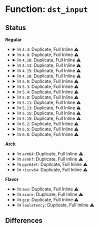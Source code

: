# Function: <code>dst_input</code>

## Status
<b>Regular</b>
<ul>
<li>
<details>
<summary>In <code>4.4</code>: Duplicate, Full Inline ⚠️</summary>

**Collision:** Static Duplication

**Inline:** Full

**Transformation:** False

**Instances:**

```
In net/ipv4/ip_input.c (ffffffff817587ac)
Location: include/net/dst.h:496
Inline: True
Inline callers:
  - net/ipv4/ip_input.c:ip_rcv_finish
```
```
In net/ipv4/xfrm4_input.c (ffffffff817afdb2)
Location: include/net/dst.h:496
Inline: True
Inline callers:
  - net/ipv4/xfrm4_input.c:xfrm4_transport_finish
```
```
In net/ipv6/ip6_input.c (ffffffff817c852d)
Location: include/net/dst.h:496
Inline: True
Inline callers:
  - net/ipv6/ip6_input.c:ip6_rcv_finish
```
```
In net/ipv6/exthdrs.c (ffffffff817f3a33)
Location: include/net/dst.h:496
Inline: True
Inline callers:
  - net/ipv6/exthdrs.c:ipv6_rthdr_rcv
```
</details>
</li>
<li>
<details>
<summary>In <code>4.8</code>: Duplicate, Full Inline ⚠️</summary>

**Collision:** Static Duplication

**Inline:** Full

**Transformation:** False

**Instances:**

```
In net/ipv4/ip_input.c (ffffffff817c4b12)
Location: include/net/dst.h:505
Inline: True
Inline callers:
  - net/ipv4/ip_input.c:ip_rcv_finish
```
```
In net/ipv4/xfrm4_input.c (ffffffff8181ce22)
Location: include/net/dst.h:505
Inline: True
Inline callers:
  - net/ipv4/xfrm4_input.c:xfrm4_transport_finish
```
```
In net/ipv6/ip6_input.c (ffffffff818356b4)
Location: include/net/dst.h:505
Inline: True
Inline callers:
  - net/ipv6/ip6_input.c:ip6_rcv_finish
```
```
In net/ipv6/exthdrs.c (ffffffff81862953)
Location: include/net/dst.h:505
Inline: True
Inline callers:
  - net/ipv6/exthdrs.c:ipv6_rthdr_rcv
```
</details>
</li>
<li>
<details>
<summary>In <code>4.10</code>: Duplicate, Full Inline ⚠️</summary>

**Collision:** Static Duplication

**Inline:** Full

**Transformation:** False

**Instances:**

```
In net/ipv4/ip_input.c (ffffffff817f4632)
Location: include/net/dst.h:505
Inline: True
Inline callers:
  - net/ipv4/ip_input.c:ip_rcv_finish
```
```
In net/ipv4/xfrm4_input.c (ffffffff8184e6f2)
Location: include/net/dst.h:505
Inline: True
Inline callers:
  - net/ipv4/xfrm4_input.c:xfrm4_transport_finish
```
```
In net/ipv6/ip6_input.c (ffffffff818671e4)
Location: include/net/dst.h:505
Inline: True
Inline callers:
  - net/ipv6/ip6_input.c:ip6_rcv_finish
```
```
In net/ipv6/exthdrs.c (ffffffff818949f7)
Location: include/net/dst.h:505
Inline: True
Inline callers:
  - net/ipv6/exthdrs.c:ipv6_rthdr_rcv
```
```
In net/ipv6/seg6_iptunnel.c (ffffffff818a45e9)
Location: include/net/dst.h:505
Inline: True
Inline callers:
  - net/ipv6/seg6_iptunnel.c:seg6_input
```
</details>
</li>
<li>
<details>
<summary>In <code>4.13</code>: Duplicate, Full Inline ⚠️</summary>

**Collision:** Static Duplication

**Inline:** Full

**Transformation:** False

**Instances:**

```
In net/ipv4/ip_input.c (ffffffff81814a6a)
Location: include/net/dst.h:475
Inline: True
Inline callers:
  - net/ipv4/ip_input.c:ip_rcv_finish
```
```
In net/ipv4/xfrm4_input.c (ffffffff81872150)
Location: include/net/dst.h:475
Inline: True
Inline callers:
  - net/ipv4/xfrm4_input.c:xfrm4_transport_finish
```
```
In net/ipv6/ip6_input.c (ffffffff8188b95f)
Location: include/net/dst.h:475
Inline: True
Inline callers:
  - net/ipv6/ip6_input.c:ip6_rcv_finish
```
```
In net/ipv6/exthdrs.c (ffffffff818baff1)
Location: include/net/dst.h:475
Inline: True
Inline callers:
  - net/ipv6/exthdrs.c:ipv6_rthdr_rcv
```
```
In net/ipv6/seg6_iptunnel.c (ffffffff818cad40)
Location: include/net/dst.h:475
Inline: True
Inline callers:
  - net/ipv6/seg6_iptunnel.c:seg6_input
```
</details>
</li>
<li>
<details>
<summary>In <code>4.15</code>: Duplicate, Full Inline ⚠️</summary>

**Collision:** Static Duplication

**Inline:** Full

**Transformation:** False

**Instances:**

```
In net/ipv4/ip_input.c (ffffffff81893c0d)
Location: include/net/dst.h:464
Inline: True
Inline callers:
  - net/ipv4/ip_input.c:ip_rcv_finish
```
```
In net/ipv4/xfrm4_input.c (ffffffff818f2995)
Location: include/net/dst.h:464
Inline: True
Inline callers:
  - net/ipv4/xfrm4_input.c:xfrm4_rcv_encap_finish2
```
```
In net/ipv6/ip6_input.c (ffffffff8190cc32)
Location: include/net/dst.h:464
Inline: True
Inline callers:
  - net/ipv6/ip6_input.c:ip6_rcv_finish
```
```
In net/ipv6/exthdrs.c (ffffffff8193e001)
Location: include/net/dst.h:464
Inline: True
Inline callers:
  - net/ipv6/exthdrs.c:ipv6_rthdr_rcv
```
```
In net/ipv6/seg6_iptunnel.c (ffffffff8194e680)
Location: include/net/dst.h:464
Inline: True
Inline callers:
  - net/ipv6/seg6_iptunnel.c:seg6_input
```
```
In net/ipv6/seg6_local.c (ffffffff8194fa02)
Location: include/net/dst.h:464
Inline: True
Inline callers:
  - net/ipv6/seg6_local.c:input_action_end_dt6
  - net/ipv6/seg6_local.c:input_action_end_dx4
  - net/ipv6/seg6_local.c:input_action_end_dx6
  - net/ipv6/seg6_local.c:input_action_end_t
  - net/ipv6/seg6_local.c:input_action_end_x
  - net/ipv6/seg6_local.c:input_action_end
```
</details>
</li>
<li>
<details>
<summary>In <code>4.18</code>: Duplicate, Full Inline ⚠️</summary>

**Collision:** Static Duplication

**Inline:** Full

**Transformation:** False

**Instances:**

```
In net/ipv4/ip_input.c (ffffffff818e7eb8)
Location: include/net/dst.h:448
Inline: True
Inline callers:
  - net/ipv4/ip_input.c:ip_rcv_finish
```
```
In net/ipv4/xfrm4_input.c (ffffffff819492d5)
Location: include/net/dst.h:448
Inline: True
Inline callers:
  - net/ipv4/xfrm4_input.c:xfrm4_rcv_encap_finish2
```
```
In net/ipv6/ip6_input.c (ffffffff81963fdb)
Location: include/net/dst.h:448
Inline: True
Inline callers:
  - net/ipv6/ip6_input.c:ip6_rcv_finish
```
```
In net/ipv6/exthdrs.c (ffffffff81996f32)
Location: include/net/dst.h:448
Inline: True
Inline callers:
  - net/ipv6/exthdrs.c:ipv6_rthdr_rcv
```
```
In net/ipv6/seg6_iptunnel.c (ffffffff819a796b)
Location: include/net/dst.h:448
Inline: True
Inline callers:
  - net/ipv6/seg6_iptunnel.c:seg6_input
```
```
In net/ipv6/seg6_local.c (ffffffff819a9004)
Location: include/net/dst.h:448
Inline: True
Inline callers:
  - net/ipv6/seg6_local.c:input_action_end_bpf
  - net/ipv6/seg6_local.c:input_action_end_dt6
  - net/ipv6/seg6_local.c:input_action_end_dx4
  - net/ipv6/seg6_local.c:input_action_end_dx6
  - net/ipv6/seg6_local.c:input_action_end_t
  - net/ipv6/seg6_local.c:input_action_end_x
  - net/ipv6/seg6_local.c:input_action_end
```
</details>
</li>
<li>
<details>
<summary>In <code>5.0</code>: Duplicate, Full Inline ⚠️</summary>

**Collision:** Static Duplication

**Inline:** Full

**Transformation:** False

**Instances:**

```
In net/ipv4/ip_input.c (ffffffff81914c85)
Location: include/net/dst.h:448
Inline: True
Inline callers:
  - net/ipv4/ip_input.c:ip_sublist_rcv_finish
  - net/ipv4/ip_input.c:ip_rcv_finish
```
```
In net/ipv4/xfrm4_input.c (ffffffff8197af85)
Location: include/net/dst.h:448
Inline: True
Inline callers:
  - net/ipv4/xfrm4_input.c:xfrm4_rcv_encap_finish2
```
```
In net/ipv6/ip6_input.c (ffffffff819997b7)
Location: include/net/dst.h:448
Inline: True
Inline callers:
  - net/ipv6/ip6_input.c:ip6_sublist_rcv
  - net/ipv6/ip6_input.c:ip6_sublist_rcv
  - net/ipv6/ip6_input.c:ip6_rcv_finish
```
```
In net/ipv6/exthdrs.c (ffffffff819cd826)
Location: include/net/dst.h:448
Inline: True
Inline callers:
  - net/ipv6/exthdrs.c:ipv6_rthdr_rcv
```
```
In net/ipv6/seg6_iptunnel.c (ffffffff819de4c8)
Location: include/net/dst.h:448
Inline: True
Inline callers:
  - net/ipv6/seg6_iptunnel.c:seg6_input
```
```
In net/ipv6/seg6_local.c (ffffffff819dff84)
Location: include/net/dst.h:448
Inline: True
Inline callers:
  - net/ipv6/seg6_local.c:input_action_end_bpf
  - net/ipv6/seg6_local.c:input_action_end_dt6
  - net/ipv6/seg6_local.c:input_action_end_dx4
  - net/ipv6/seg6_local.c:input_action_end_dx6
  - net/ipv6/seg6_local.c:input_action_end_t
  - net/ipv6/seg6_local.c:input_action_end_x
  - net/ipv6/seg6_local.c:input_action_end
```
</details>
</li>
<li>
<details>
<summary>In <code>5.3</code>: Duplicate, Full Inline ⚠️</summary>

**Collision:** Static Duplication

**Inline:** Full

**Transformation:** False

**Instances:**

```
In net/core/lwt_bpf.c (ffffffff81942c02)
Location: include/net/dst.h:440
Inline: True
Inline callers:
  - net/core/lwt_bpf.c:bpf_input
```
```
In net/ipv4/ip_input.c (ffffffff81977170)
Location: include/net/dst.h:440
Inline: True
Inline callers:
  - net/ipv4/ip_input.c:ip_sublist_rcv_finish
  - net/ipv4/ip_input.c:ip_rcv_finish
```
```
In net/ipv4/xfrm4_input.c (ffffffff819e4475)
Location: include/net/dst.h:440
Inline: True
Inline callers:
  - net/ipv4/xfrm4_input.c:xfrm4_rcv_encap_finish2
```
```
In net/ipv6/ip6_input.c (ffffffff81a05632)
Location: include/net/dst.h:440
Inline: True
Inline callers:
  - net/ipv6/ip6_input.c:ip6_sublist_rcv
  - net/ipv6/ip6_input.c:ip6_sublist_rcv
  - net/ipv6/ip6_input.c:ip6_rcv_finish
```
```
In net/ipv6/exthdrs.c (ffffffff81a3c739)
Location: include/net/dst.h:440
Inline: True
Inline callers:
  - net/ipv6/exthdrs.c:ipv6_rthdr_rcv
  - net/ipv6/exthdrs.c:ipv6_srh_rcv
```
```
In net/ipv6/seg6_iptunnel.c (ffffffff81a4d031)
Location: include/net/dst.h:440
Inline: True
Inline callers:
  - net/ipv6/seg6_iptunnel.c:seg6_input
```
```
In net/ipv6/seg6_local.c (ffffffff81a4ebe0)
Location: include/net/dst.h:440
Inline: True
Inline callers:
  - net/ipv6/seg6_local.c:input_action_end_bpf
  - net/ipv6/seg6_local.c:input_action_end_dt6
  - net/ipv6/seg6_local.c:input_action_end_dx4
  - net/ipv6/seg6_local.c:input_action_end_dx6
  - net/ipv6/seg6_local.c:input_action_end_t
  - net/ipv6/seg6_local.c:input_action_end_x
  - net/ipv6/seg6_local.c:input_action_end
```
</details>
</li>
<li>
<details>
<summary>In <code>5.4</code>: Duplicate, Full Inline ⚠️</summary>

**Collision:** Static Duplication

**Inline:** Full

**Transformation:** False

**Instances:**

```
In net/core/lwt_bpf.c (ffffffff81977b73)
Location: include/net/dst.h:440
Inline: True
Inline callers:
  - net/core/lwt_bpf.c:bpf_input
```
```
In net/ipv4/ip_input.c (ffffffff819adb00)
Location: include/net/dst.h:440
Inline: True
Inline callers:
  - net/ipv4/ip_input.c:ip_sublist_rcv_finish
  - net/ipv4/ip_input.c:ip_rcv_finish
```
```
In net/ipv4/xfrm4_input.c (ffffffff81a1b485)
Location: include/net/dst.h:440
Inline: True
Inline callers:
  - net/ipv4/xfrm4_input.c:xfrm4_rcv_encap_finish2
```
```
In net/ipv6/ip6_input.c (ffffffff81a3b990)
Location: include/net/dst.h:440
Inline: True
Inline callers:
  - net/ipv6/ip6_input.c:ip6_sublist_rcv_finish
  - net/ipv6/ip6_input.c:ip6_rcv_finish
```
```
In net/ipv6/exthdrs.c (ffffffff81a733b9)
Location: include/net/dst.h:440
Inline: True
Inline callers:
  - net/ipv6/exthdrs.c:ipv6_rthdr_rcv
  - net/ipv6/exthdrs.c:ipv6_srh_rcv
```
```
In net/ipv6/seg6_iptunnel.c (ffffffff81a83c01)
Location: include/net/dst.h:440
Inline: True
Inline callers:
  - net/ipv6/seg6_iptunnel.c:seg6_input
```
```
In net/ipv6/seg6_local.c (ffffffff81a85880)
Location: include/net/dst.h:440
Inline: True
Inline callers:
  - net/ipv6/seg6_local.c:input_action_end_bpf
  - net/ipv6/seg6_local.c:input_action_end_dt6
  - net/ipv6/seg6_local.c:input_action_end_dx4
  - net/ipv6/seg6_local.c:input_action_end_dx6
  - net/ipv6/seg6_local.c:input_action_end_t
  - net/ipv6/seg6_local.c:input_action_end_x
  - net/ipv6/seg6_local.c:input_action_end
```
</details>
</li>
<li>
<details>
<summary>In <code>5.8</code>: Duplicate, Full Inline ⚠️</summary>

**Collision:** Static Duplication

**Inline:** Full

**Transformation:** False

**Instances:**

```
In net/core/lwt_bpf.c (ffffffff81a4d2f4)
Location: include/net/dst.h:447
Inline: True
Inline callers:
  - net/core/lwt_bpf.c:bpf_input
```
```
In net/ipv4/ip_input.c (ffffffff81a97910)
Location: include/net/dst.h:447
Inline: True
Inline callers:
  - net/ipv4/ip_input.c:ip_sublist_rcv_finish
  - net/ipv4/ip_input.c:ip_rcv_finish
```
```
In net/ipv4/xfrm4_input.c (ffffffff81b0c545)
Location: include/net/dst.h:447
Inline: True
Inline callers:
  - net/ipv4/xfrm4_input.c:xfrm4_rcv_encap_finish2
```
```
In net/ipv6/ip6_input.c (ffffffff81b31a05)
Location: include/net/dst.h:447
Inline: True
Inline callers:
  - net/ipv6/ip6_input.c:ipv6_rcv
  - net/ipv6/ip6_input.c:ip6_sublist_rcv_finish
```
```
In net/ipv6/exthdrs.c (ffffffff81b6d827)
Location: include/net/dst.h:447
Inline: True
Inline callers:
  - net/ipv6/exthdrs.c:ipv6_rthdr_rcv
  - net/ipv6/exthdrs.c:ipv6_rpl_srh_rcv
  - net/ipv6/exthdrs.c:ipv6_srh_rcv
```
```
In net/ipv6/seg6_iptunnel.c (ffffffff81b7e9de)
Location: include/net/dst.h:447
Inline: True
Inline callers:
  - net/ipv6/seg6_iptunnel.c:seg6_input
```
```
In net/ipv6/seg6_local.c (ffffffff81b8078a)
Location: include/net/dst.h:447
Inline: True
Inline callers:
  - net/ipv6/seg6_local.c:input_action_end_bpf
  - net/ipv6/seg6_local.c:input_action_end_b6_encap
  - net/ipv6/seg6_local.c:input_action_end_dt6
  - net/ipv6/seg6_local.c:input_action_end_dx4
  - net/ipv6/seg6_local.c:input_action_end_dx6
  - net/ipv6/seg6_local.c:input_action_end_t
  - net/ipv6/seg6_local.c:input_action_end_x
  - net/ipv6/seg6_local.c:input_action_end
```
</details>
</li>
<li>
<details>
<summary>In <code>5.11</code>: Duplicate, Full Inline ⚠️</summary>

**Collision:** Static Duplication

**Inline:** Full

**Transformation:** False

**Instances:**

```
In net/core/lwt_bpf.c (ffffffff81a52fb4)
Location: include/net/dst.h:445
Inline: True
Inline callers:
  - net/core/lwt_bpf.c:bpf_input
```
```
In net/ipv4/ip_input.c (ffffffff81aa1870)
Location: include/net/dst.h:445
Inline: True
Inline callers:
  - net/ipv4/ip_input.c:ip_sublist_rcv_finish
  - net/ipv4/ip_input.c:ip_rcv_finish
```
```
In net/ipv4/xfrm4_input.c (ffffffff81b1a865)
Location: include/net/dst.h:445
Inline: True
Inline callers:
  - net/ipv4/xfrm4_input.c:xfrm4_rcv_encap_finish2
```
```
In net/ipv6/ip6_input.c (ffffffff81b40605)
Location: include/net/dst.h:445
Inline: True
Inline callers:
  - net/ipv6/ip6_input.c:ipv6_rcv
  - net/ipv6/ip6_input.c:ip6_sublist_rcv_finish
```
```
In net/ipv6/exthdrs.c (ffffffff81b7c2d7)
Location: include/net/dst.h:445
Inline: True
Inline callers:
  - net/ipv6/exthdrs.c:ipv6_rthdr_rcv
  - net/ipv6/exthdrs.c:ipv6_rpl_srh_rcv
  - net/ipv6/exthdrs.c:ipv6_srh_rcv
```
```
In net/ipv6/seg6_iptunnel.c (ffffffff81b8d9e0)
Location: include/net/dst.h:445
Inline: True
Inline callers:
  - net/ipv6/seg6_iptunnel.c:seg6_input
```
```
In net/ipv6/seg6_local.c (ffffffff81b9001f)
Location: include/net/dst.h:445
Inline: True
Inline callers:
  - net/ipv6/seg6_local.c:input_action_end_bpf
  - net/ipv6/seg6_local.c:input_action_end_b6_encap
  - net/ipv6/seg6_local.c:input_action_end_dt6
  - net/ipv6/seg6_local.c:input_action_end_dt4
  - net/ipv6/seg6_local.c:input_action_end_dx4
  - net/ipv6/seg6_local.c:input_action_end_dx6
  - net/ipv6/seg6_local.c:input_action_end_t
  - net/ipv6/seg6_local.c:input_action_end_x
  - net/ipv6/seg6_local.c:input_action_end
```
</details>
</li>
<li>
<details>
<summary>In <code>5.13</code>: Duplicate, Full Inline ⚠️</summary>

**Collision:** Static Duplication

**Inline:** Full

**Transformation:** False

**Instances:**

```
In net/core/lwt_bpf.c (ffffffff81a387c4)
Location: include/net/dst.h:456
Inline: True
Inline callers:
  - net/core/lwt_bpf.c:bpf_input
```
```
In net/ipv4/ip_input.c (ffffffff81a8d415)
Location: include/net/dst.h:456
Inline: True
Inline callers:
  - net/ipv4/ip_input.c:ip_sublist_rcv_finish
  - net/ipv4/ip_input.c:ip_rcv
```
```
In net/ipv4/xfrm4_input.c (ffffffff81b08565)
Location: include/net/dst.h:456
Inline: True
Inline callers:
  - net/ipv4/xfrm4_input.c:xfrm4_rcv_encap_finish2
```
```
In net/ipv6/ip6_input.c (ffffffff81b2e6dd)
Location: include/net/dst.h:456
Inline: True
Inline callers:
  - net/ipv6/ip6_input.c:ipv6_rcv
  - net/ipv6/ip6_input.c:ip6_sublist_rcv_finish
```
```
In net/ipv6/exthdrs.c (ffffffff81b6adb9)
Location: include/net/dst.h:456
Inline: True
Inline callers:
  - net/ipv6/exthdrs.c:ipv6_rthdr_rcv
  - net/ipv6/exthdrs.c:ipv6_rthdr_rcv
  - net/ipv6/exthdrs.c:ipv6_rpl_srh_rcv
  - net/ipv6/exthdrs.c:ipv6_rpl_srh_rcv
  - net/ipv6/exthdrs.c:ipv6_srh_rcv
  - net/ipv6/exthdrs.c:ipv6_srh_rcv
```
```
In net/ipv6/seg6_iptunnel.c (ffffffff81b7c88e)
Location: include/net/dst.h:456
Inline: True
Inline callers:
  - net/ipv6/seg6_iptunnel.c:seg6_input
```
```
In net/ipv6/seg6_local.c (ffffffff81b7f1d4)
Location: include/net/dst.h:456
Inline: True
Inline callers:
  - net/ipv6/seg6_local.c:input_action_end_bpf
  - net/ipv6/seg6_local.c:input_action_end_b6_encap
  - net/ipv6/seg6_local.c:input_action_end_dt6
  - net/ipv6/seg6_local.c:input_action_end_dt4
  - net/ipv6/seg6_local.c:input_action_end_dx4
  - net/ipv6/seg6_local.c:input_action_end_dx6
  - net/ipv6/seg6_local.c:input_action_end_t
  - net/ipv6/seg6_local.c:input_action_end_x
  - net/ipv6/seg6_local.c:input_action_end
```
</details>
</li>
<li>
<details>
<summary>In <code>5.15</code>: Duplicate, Full Inline ⚠️</summary>

**Collision:** Static Duplication

**Inline:** Full

**Transformation:** False

**Instances:**

```
In net/core/lwt_bpf.c (ffffffff81aee5dc)
Location: include/net/dst.h:458
Inline: True
Inline callers:
  - net/core/lwt_bpf.c:bpf_lwt_input_reroute
```
```
In net/ipv4/ip_input.c (ffffffff81b485d5)
Location: include/net/dst.h:458
Inline: True
Inline callers:
  - net/ipv4/ip_input.c:ip_sublist_rcv_finish
  - net/ipv4/ip_input.c:ip_rcv
```
```
In net/ipv4/xfrm4_input.c (ffffffff81bcb475)
Location: include/net/dst.h:458
Inline: True
Inline callers:
  - net/ipv4/xfrm4_input.c:xfrm4_rcv_encap_finish2
```
```
In net/ipv6/ip6_input.c (ffffffff81bf49f8)
Location: include/net/dst.h:458
Inline: True
Inline callers:
  - net/ipv6/ip6_input.c:ipv6_rcv
  - net/ipv6/ip6_input.c:ip6_sublist_rcv_finish
```
```
In net/ipv6/exthdrs.c (ffffffff81c32c19)
Location: include/net/dst.h:458
Inline: True
Inline callers:
  - net/ipv6/exthdrs.c:ipv6_rthdr_rcv
  - net/ipv6/exthdrs.c:ipv6_rthdr_rcv
  - net/ipv6/exthdrs.c:ipv6_rpl_srh_rcv
  - net/ipv6/exthdrs.c:ipv6_rpl_srh_rcv
  - net/ipv6/exthdrs.c:ipv6_srh_rcv
  - net/ipv6/exthdrs.c:ipv6_srh_rcv
```
```
In net/ipv6/seg6_iptunnel.c (ffffffff81c477f3)
Location: include/net/dst.h:458
Inline: True
Inline callers:
  - net/ipv6/seg6_iptunnel.c:seg6_input_core
  - net/ipv6/seg6_iptunnel.c:seg6_input_core
```
```
In net/ipv6/seg6_local.c (ffffffff81c4aa33)
Location: include/net/dst.h:458
Inline: True
Inline callers:
  - net/ipv6/seg6_local.c:input_action_end_bpf
  - net/ipv6/seg6_local.c:input_action_end_b6_encap
  - net/ipv6/seg6_local.c:input_action_end_dt6
  - net/ipv6/seg6_local.c:input_action_end_dt4
  - net/ipv6/seg6_local.c:input_action_end_dx4_finish
  - net/ipv6/seg6_local.c:input_action_end_dx6
  - net/ipv6/seg6_local.c:input_action_end_t
  - net/ipv6/seg6_local.c:input_action_end_x
  - net/ipv6/seg6_local.c:input_action_end
```
</details>
</li>
<li>
<details>
<summary>In <code>5.19</code>: Duplicate, Full Inline ⚠️</summary>

**Collision:** Static Duplication

**Inline:** Full

**Transformation:** False

**Instances:**

```
In net/core/lwt_bpf.c (ffffffff81c714d0)
Location: include/net/dst.h:459
Inline: True
Inline callers:
  - net/core/lwt_bpf.c:bpf_lwt_input_reroute
```
```
In net/ipv4/ip_input.c (ffffffff81cd5985)
Location: include/net/dst.h:459
Inline: True
Inline callers:
  - net/ipv4/ip_input.c:ip_sublist_rcv_finish
  - net/ipv4/ip_input.c:ip_rcv
```
```
In net/ipv4/xfrm4_input.c (ffffffff81d60e65)
Location: include/net/dst.h:459
Inline: True
Inline callers:
  - net/ipv4/xfrm4_input.c:xfrm4_rcv_encap_finish2
```
```
In net/ipv6/ip6_input.c (ffffffff81d8d7d4)
Location: include/net/dst.h:459
Inline: True
Inline callers:
  - net/ipv6/ip6_input.c:ipv6_rcv
  - net/ipv6/ip6_input.c:ip6_sublist_rcv_finish
```
```
In net/ipv6/exthdrs.c (ffffffff81dd040f)
Location: include/net/dst.h:459
Inline: True
Inline callers:
  - net/ipv6/exthdrs.c:ipv6_rthdr_rcv
  - net/ipv6/exthdrs.c:ipv6_rthdr_rcv
  - net/ipv6/exthdrs.c:ipv6_rpl_srh_rcv
  - net/ipv6/exthdrs.c:ipv6_rpl_srh_rcv
  - net/ipv6/exthdrs.c:ipv6_srh_rcv
  - net/ipv6/exthdrs.c:ipv6_srh_rcv
```
```
In net/ipv6/seg6_iptunnel.c (ffffffff81de6bc5)
Location: include/net/dst.h:459
Inline: True
Inline callers:
  - net/ipv6/seg6_iptunnel.c:seg6_input_core
  - net/ipv6/seg6_iptunnel.c:seg6_input_core
```
```
In net/ipv6/seg6_local.c (ffffffff81dea2f5)
Location: include/net/dst.h:459
Inline: True
Inline callers:
  - net/ipv6/seg6_local.c:input_action_end_bpf
  - net/ipv6/seg6_local.c:input_action_end_b6_encap
  - net/ipv6/seg6_local.c:input_action_end_dt6
  - net/ipv6/seg6_local.c:input_action_end_dt4
  - net/ipv6/seg6_local.c:input_action_end_dx4_finish
  - net/ipv6/seg6_local.c:input_action_end_dx6
  - net/ipv6/seg6_local.c:input_action_end_t
  - net/ipv6/seg6_local.c:input_action_end_x
  - net/ipv6/seg6_local.c:input_action_end
```
</details>
</li>
<li>
<details>
<summary>In <code>6.2</code>: Duplicate, Full Inline ⚠️</summary>

**Collision:** Static Duplication

**Inline:** Full

**Transformation:** False

**Instances:**

```
In net/core/lwt_bpf.c (ffffffff81e29590)
Location: include/net/dst.h:452
Inline: True
Inline callers:
  - net/core/lwt_bpf.c:bpf_lwt_input_reroute
```
```
In net/ipv4/ip_input.c (ffffffff81e95e05)
Location: include/net/dst.h:452
Inline: True
Inline callers:
  - net/ipv4/ip_input.c:ip_sublist_rcv_finish
  - net/ipv4/ip_input.c:ip_rcv
```
```
In net/ipv4/xfrm4_input.c (ffffffff81f2b725)
Location: include/net/dst.h:452
Inline: True
Inline callers:
  - net/ipv4/xfrm4_input.c:xfrm4_rcv_encap_finish2
```
```
In net/ipv6/ip6_input.c (ffffffff81f5b8e4)
Location: include/net/dst.h:452
Inline: True
Inline callers:
  - net/ipv6/ip6_input.c:ipv6_rcv
  - net/ipv6/ip6_input.c:ip6_sublist_rcv_finish
```
```
In net/ipv6/exthdrs.c (ffffffff81fa179f)
Location: include/net/dst.h:452
Inline: True
Inline callers:
  - net/ipv6/exthdrs.c:ipv6_rthdr_rcv
  - net/ipv6/exthdrs.c:ipv6_rthdr_rcv
  - net/ipv6/exthdrs.c:ipv6_rpl_srh_rcv
  - net/ipv6/exthdrs.c:ipv6_rpl_srh_rcv
  - net/ipv6/exthdrs.c:ipv6_srh_rcv
  - net/ipv6/exthdrs.c:ipv6_srh_rcv
```
```
In net/ipv6/seg6_iptunnel.c (ffffffff81fb9a2d)
Location: include/net/dst.h:452
Inline: True
Inline callers:
  - net/ipv6/seg6_iptunnel.c:seg6_input_core
  - net/ipv6/seg6_iptunnel.c:seg6_input_core
```
```
In net/ipv6/seg6_local.c (ffffffff81fbdbb5)
Location: include/net/dst.h:452
Inline: True
Inline callers:
  - net/ipv6/seg6_local.c:input_action_end_bpf
  - net/ipv6/seg6_local.c:input_action_end_b6_encap
  - net/ipv6/seg6_local.c:input_action_end_dt6
  - net/ipv6/seg6_local.c:input_action_end_dt4
  - net/ipv6/seg6_local.c:input_action_end_dx4_finish
  - net/ipv6/seg6_local.c:input_action_end_dx6
  - net/ipv6/seg6_local.c:input_action_end_t
  - net/ipv6/seg6_local.c:input_action_end_x
  - net/ipv6/seg6_local.c:input_action_end
```
</details>
</li>
<li>
<details>
<summary>In <code>6.5</code>: Duplicate, Full Inline ⚠️</summary>

**Collision:** Static Duplication

**Inline:** Full

**Transformation:** False

**Instances:**

```
In net/core/lwt_bpf.c (ffffffff81e9ebc0)
Location: include/net/dst.h:466
Inline: True
Inline callers:
  - net/core/lwt_bpf.c:bpf_lwt_input_reroute
```
```
In net/ipv4/ip_input.c (ffffffff81ef4645)
Location: include/net/dst.h:466
Inline: True
Inline callers:
  - net/ipv4/ip_input.c:ip_sublist_rcv_finish
  - net/ipv4/ip_input.c:ip_rcv
```
```
In net/ipv4/xfrm4_input.c (ffffffff81f8b3a5)
Location: include/net/dst.h:466
Inline: True
Inline callers:
  - net/ipv4/xfrm4_input.c:xfrm4_rcv_encap_finish2
```
```
In net/ipv6/ip6_input.c (ffffffff81fbb6a2)
Location: include/net/dst.h:466
Inline: True
Inline callers:
  - net/ipv6/ip6_input.c:ipv6_rcv
  - net/ipv6/ip6_input.c:ip6_sublist_rcv_finish
```
```
In net/ipv6/exthdrs.c (ffffffff82002011)
Location: include/net/dst.h:466
Inline: True
Inline callers:
  - net/ipv6/exthdrs.c:ipv6_rthdr_rcv
  - net/ipv6/exthdrs.c:ipv6_rthdr_rcv
  - net/ipv6/exthdrs.c:ipv6_rpl_srh_rcv
  - net/ipv6/exthdrs.c:ipv6_rpl_srh_rcv
  - net/ipv6/exthdrs.c:ipv6_srh_rcv
  - net/ipv6/exthdrs.c:ipv6_srh_rcv
```
```
In net/ipv6/seg6_iptunnel.c (ffffffff8201a163)
Location: include/net/dst.h:466
Inline: True
Inline callers:
  - net/ipv6/seg6_iptunnel.c:seg6_input_core
```
```
In net/ipv6/seg6_local.c (ffffffff8201ebd5)
Location: include/net/dst.h:466
Inline: True
Inline callers:
  - net/ipv6/seg6_local.c:input_action_end_bpf
  - net/ipv6/seg6_local.c:input_action_end_b6_encap
  - net/ipv6/seg6_local.c:input_action_end_dt6
  - net/ipv6/seg6_local.c:input_action_end_dt4
  - net/ipv6/seg6_local.c:input_action_end_dx4_finish
  - net/ipv6/seg6_local.c:input_action_end_dx6
  - net/ipv6/seg6_local.c:input_action_end_t
  - net/ipv6/seg6_local.c:input_action_end_x
  - net/ipv6/seg6_local.c:input_action_end
  - net/ipv6/seg6_local.c:end_flv8986_core
```
</details>
</li>
<li>
<details>
<summary>In <code>6.8</code>: Duplicate, Full Inline ⚠️</summary>

**Collision:** Static Duplication

**Inline:** Full

**Transformation:** False

**Instances:**

```
In net/core/lwt_bpf.c (ffffffff81f61330)
Location: include/net/dst.h:459
Inline: True
Inline callers:
  - net/core/lwt_bpf.c:bpf_lwt_input_reroute
```
```
In net/ipv4/ip_input.c (ffffffff81fb85c5)
Location: include/net/dst.h:459
Inline: True
Inline callers:
  - net/ipv4/ip_input.c:ip_sublist_rcv_finish
  - net/ipv4/ip_input.c:ip_rcv
```
```
In net/ipv4/xfrm4_input.c (ffffffff82052aa5)
Location: include/net/dst.h:459
Inline: True
Inline callers:
  - net/ipv4/xfrm4_input.c:xfrm4_rcv_encap_finish2
```
```
In net/ipv6/ip6_input.c (ffffffff82088ae1)
Location: include/net/dst.h:459
Inline: True
Inline callers:
  - net/ipv6/ip6_input.c:ipv6_rcv
  - net/ipv6/ip6_input.c:ip6_sublist_rcv_finish
```
```
In net/ipv6/exthdrs.c (ffffffff820d0e11)
Location: include/net/dst.h:459
Inline: True
Inline callers:
  - net/ipv6/exthdrs.c:ipv6_rthdr_rcv
  - net/ipv6/exthdrs.c:ipv6_rthdr_rcv
  - net/ipv6/exthdrs.c:ipv6_rpl_srh_rcv
  - net/ipv6/exthdrs.c:ipv6_rpl_srh_rcv
  - net/ipv6/exthdrs.c:ipv6_srh_rcv
  - net/ipv6/exthdrs.c:ipv6_srh_rcv
```
```
In net/ipv6/seg6_iptunnel.c (ffffffff820e9130)
Location: include/net/dst.h:459
Inline: True
Inline callers:
  - net/ipv6/seg6_iptunnel.c:seg6_input_core
```
```
In net/ipv6/seg6_local.c (ffffffff820edd05)
Location: include/net/dst.h:459
Inline: True
Inline callers:
  - net/ipv6/seg6_local.c:input_action_end_bpf
  - net/ipv6/seg6_local.c:input_action_end_b6_encap
  - net/ipv6/seg6_local.c:input_action_end_dt6
  - net/ipv6/seg6_local.c:input_action_end_dt4
  - net/ipv6/seg6_local.c:input_action_end_dx4_finish
  - net/ipv6/seg6_local.c:input_action_end_dx6
  - net/ipv6/seg6_local.c:input_action_end_t
  - net/ipv6/seg6_local.c:input_action_end_x
  - net/ipv6/seg6_local.c:input_action_end
  - net/ipv6/seg6_local.c:end_flv8986_core
  - net/ipv6/seg6_local.c:input_action_end_x_core
```
</details>
</li>
</ul>
<b>Arch</b>
<ul>
<li>
<details>
<summary>In <code>arm64</code>: Duplicate, Full Inline ⚠️</summary>

**Collision:** Static Duplication

**Inline:** Full

**Transformation:** False

**Instances:**

```
In net/core/lwt_bpf.c (ffff800010c1f148)
Location: include/net/dst.h:440
Inline: True
Inline callers:
  - net/core/lwt_bpf.c:bpf_input
```
```
In net/ipv4/ip_input.c (ffff800010c5df78)
Location: include/net/dst.h:440
Inline: True
Inline callers:
  - net/ipv4/ip_input.c:ip_sublist_rcv_finish
  - net/ipv4/ip_input.c:ip_rcv_finish
```
```
In net/ipv4/xfrm4_input.c (ffff800010cd76d8)
Location: include/net/dst.h:440
Inline: True
Inline callers:
  - net/ipv4/xfrm4_input.c:xfrm4_rcv_encap_finish2
```
```
In net/ipv6/ip6_input.c (ffff800010cfccd0)
Location: include/net/dst.h:440
Inline: True
Inline callers:
  - net/ipv6/ip6_input.c:ip6_sublist_rcv_finish
  - net/ipv6/ip6_input.c:ip6_rcv_finish
```
```
In net/ipv6/exthdrs.c (ffff800010d3be2c)
Location: include/net/dst.h:440
Inline: True
Inline callers:
  - net/ipv6/exthdrs.c:ipv6_rthdr_rcv
  - net/ipv6/exthdrs.c:ipv6_srh_rcv
```
```
In net/ipv6/seg6_iptunnel.c (ffff800010d4f96c)
Location: include/net/dst.h:440
Inline: True
Inline callers:
  - net/ipv6/seg6_iptunnel.c:seg6_input
```
```
In net/ipv6/seg6_local.c (ffff800010d51930)
Location: include/net/dst.h:440
Inline: True
Inline callers:
  - net/ipv6/seg6_local.c:input_action_end_bpf
  - net/ipv6/seg6_local.c:input_action_end_dt6
  - net/ipv6/seg6_local.c:input_action_end_dx4
  - net/ipv6/seg6_local.c:input_action_end_dx6
  - net/ipv6/seg6_local.c:input_action_end_t
  - net/ipv6/seg6_local.c:input_action_end_x
  - net/ipv6/seg6_local.c:input_action_end
```
</details>
</li>
<li>
<details>
<summary>In <code>armhf</code>: Duplicate, Full Inline ⚠️</summary>

**Collision:** Static Duplication

**Inline:** Full

**Transformation:** False

**Instances:**

```
In net/core/lwt_bpf.c (c0d36398)
Location: include/net/dst.h:440
Inline: True
Inline callers:
  - net/core/lwt_bpf.c:bpf_input
```
```
In net/ipv4/ip_input.c (c0d6d2ec)
Location: include/net/dst.h:440
Inline: True
Inline callers:
  - net/ipv4/ip_input.c:ip_sublist_rcv_finish
  - net/ipv4/ip_input.c:ip_rcv_finish
```
```
In net/ipv4/xfrm4_input.c (c0de1200)
Location: include/net/dst.h:440
Inline: True
Inline callers:
  - net/ipv4/xfrm4_input.c:xfrm4_rcv_encap_finish2
```
```
In net/ipv6/ip6_input.c (c0e04050)
Location: include/net/dst.h:440
Inline: True
Inline callers:
  - net/ipv6/ip6_input.c:ip6_sublist_rcv_finish
  - net/ipv6/ip6_input.c:ip6_rcv_finish
```
```
In net/ipv6/exthdrs.c (c0e3ebb4)
Location: include/net/dst.h:440
Inline: True
Inline callers:
  - net/ipv6/exthdrs.c:ipv6_rthdr_rcv
  - net/ipv6/exthdrs.c:ipv6_srh_rcv
```
```
In net/ipv6/seg6_iptunnel.c (c0e506c0)
Location: include/net/dst.h:440
Inline: True
Inline callers:
  - net/ipv6/seg6_iptunnel.c:seg6_input
```
```
In net/ipv6/seg6_local.c (c0e5249c)
Location: include/net/dst.h:440
Inline: True
Inline callers:
  - net/ipv6/seg6_local.c:input_action_end_bpf
  - net/ipv6/seg6_local.c:input_action_end_b6_encap
  - net/ipv6/seg6_local.c:input_action_end_dt6
  - net/ipv6/seg6_local.c:input_action_end_dx4
  - net/ipv6/seg6_local.c:input_action_end_dx6
  - net/ipv6/seg6_local.c:input_action_end_t
  - net/ipv6/seg6_local.c:input_action_end_x
  - net/ipv6/seg6_local.c:input_action_end
```
</details>
</li>
<li>
<details>
<summary>In <code>ppc64el</code>: Duplicate, Full Inline ⚠️</summary>

**Collision:** Static Duplication

**Inline:** Full

**Transformation:** False

**Instances:**

```
In net/core/lwt_bpf.c (c000000000d100f4)
Location: include/net/dst.h:440
Inline: True
Inline callers:
  - net/core/lwt_bpf.c:bpf_input
```
```
In net/ipv4/ip_input.c (c000000000d605f0)
Location: include/net/dst.h:440
Inline: True
Inline callers:
  - net/ipv4/ip_input.c:ip_sublist_rcv_finish
  - net/ipv4/ip_input.c:ip_rcv_finish
```
```
In net/ipv4/xfrm4_input.c (c000000000df74ec)
Location: include/net/dst.h:440
Inline: True
Inline callers:
  - net/ipv4/xfrm4_input.c:xfrm4_rcv_encap_finish2
```
```
In net/ipv6/ip6_input.c (c000000000e248f0)
Location: include/net/dst.h:440
Inline: True
Inline callers:
  - net/ipv6/ip6_input.c:ip6_sublist_rcv_finish
  - net/ipv6/ip6_input.c:ip6_rcv_finish
```
```
In net/ipv6/exthdrs.c (c000000000e6f844)
Location: include/net/dst.h:440
Inline: True
Inline callers:
  - net/ipv6/exthdrs.c:ipv6_rthdr_rcv
  - net/ipv6/exthdrs.c:ipv6_srh_rcv
```
```
In net/ipv6/seg6_iptunnel.c (c000000000e870a4)
Location: include/net/dst.h:440
Inline: True
Inline callers:
  - net/ipv6/seg6_iptunnel.c:seg6_input
```
```
In net/ipv6/seg6_local.c (c000000000e89bf4)
Location: include/net/dst.h:440
Inline: True
Inline callers:
  - net/ipv6/seg6_local.c:input_action_end_bpf
  - net/ipv6/seg6_local.c:input_action_end_dt6
  - net/ipv6/seg6_local.c:input_action_end_dx4
  - net/ipv6/seg6_local.c:input_action_end_dx6
  - net/ipv6/seg6_local.c:input_action_end_t
  - net/ipv6/seg6_local.c:input_action_end_x
  - net/ipv6/seg6_local.c:input_action_end
```
</details>
</li>
<li>
<details>
<summary>In <code>riscv64</code>: Duplicate, Full Inline ⚠️</summary>

**Collision:** Static Duplication

**Inline:** Full

**Transformation:** False

**Instances:**

```
In net/core/lwt_bpf.c (ffffffe000798096)
Location: include/net/dst.h:440
Inline: True
Inline callers:
  - net/core/lwt_bpf.c:bpf_input
```
```
In net/ipv4/ip_input.c (ffffffe0007c6788)
Location: include/net/dst.h:440
Inline: True
Inline callers:
  - net/ipv4/ip_input.c:ip_sublist_rcv_finish
  - net/ipv4/ip_input.c:ip_rcv_finish
```
```
In net/ipv4/xfrm4_input.c (ffffffe000827dfe)
Location: include/net/dst.h:440
Inline: True
Inline callers:
  - net/ipv4/xfrm4_input.c:xfrm4_rcv_encap_finish2
```
```
In net/ipv6/ip6_input.c (ffffffe000847328)
Location: include/net/dst.h:440
Inline: True
Inline callers:
  - net/ipv6/ip6_input.c:ip6_sublist_rcv_finish
  - net/ipv6/ip6_input.c:ip6_rcv_finish
```
```
In net/ipv6/exthdrs.c (ffffffe0008788b8)
Location: include/net/dst.h:440
Inline: True
Inline callers:
  - net/ipv6/exthdrs.c:ipv6_rthdr_rcv
  - net/ipv6/exthdrs.c:ipv6_srh_rcv
```
```
In net/ipv6/seg6_iptunnel.c (ffffffe0008880fc)
Location: include/net/dst.h:440
Inline: True
Inline callers:
  - net/ipv6/seg6_iptunnel.c:seg6_input
```
```
In net/ipv6/seg6_local.c (ffffffe000889aa8)
Location: include/net/dst.h:440
Inline: True
Inline callers:
  - net/ipv6/seg6_local.c:input_action_end_bpf
  - net/ipv6/seg6_local.c:input_action_end_dt6
  - net/ipv6/seg6_local.c:input_action_end_dx4
  - net/ipv6/seg6_local.c:input_action_end_dx6
  - net/ipv6/seg6_local.c:input_action_end_t
  - net/ipv6/seg6_local.c:input_action_end_x
  - net/ipv6/seg6_local.c:input_action_end
```
</details>
</li>
</ul>
<b>Flavor</b>
<ul>
<li>
<details>
<summary>In <code>aws</code>: Duplicate, Full Inline ⚠️</summary>

**Collision:** Static Duplication

**Inline:** Full

**Transformation:** False

**Instances:**

```
In net/core/lwt_bpf.c (ffffffff819179e3)
Location: include/net/dst.h:440
Inline: True
Inline callers:
  - net/core/lwt_bpf.c:bpf_input
```
```
In net/ipv4/ip_input.c (ffffffff8194d970)
Location: include/net/dst.h:440
Inline: True
Inline callers:
  - net/ipv4/ip_input.c:ip_sublist_rcv_finish
  - net/ipv4/ip_input.c:ip_rcv_finish
```
```
In net/ipv4/xfrm4_input.c (ffffffff819bab15)
Location: include/net/dst.h:440
Inline: True
Inline callers:
  - net/ipv4/xfrm4_input.c:xfrm4_rcv_encap_finish2
```
```
In net/ipv6/ip6_input.c (ffffffff819db020)
Location: include/net/dst.h:440
Inline: True
Inline callers:
  - net/ipv6/ip6_input.c:ip6_sublist_rcv_finish
  - net/ipv6/ip6_input.c:ip6_rcv_finish
```
```
In net/ipv6/exthdrs.c (ffffffff81a12a49)
Location: include/net/dst.h:440
Inline: True
Inline callers:
  - net/ipv6/exthdrs.c:ipv6_rthdr_rcv
  - net/ipv6/exthdrs.c:ipv6_srh_rcv
```
```
In net/ipv6/seg6_iptunnel.c (ffffffff81a23291)
Location: include/net/dst.h:440
Inline: True
Inline callers:
  - net/ipv6/seg6_iptunnel.c:seg6_input
```
```
In net/ipv6/seg6_local.c (ffffffff81a24f10)
Location: include/net/dst.h:440
Inline: True
Inline callers:
  - net/ipv6/seg6_local.c:input_action_end_bpf
  - net/ipv6/seg6_local.c:input_action_end_dt6
  - net/ipv6/seg6_local.c:input_action_end_dx4
  - net/ipv6/seg6_local.c:input_action_end_dx6
  - net/ipv6/seg6_local.c:input_action_end_t
  - net/ipv6/seg6_local.c:input_action_end_x
  - net/ipv6/seg6_local.c:input_action_end
```
</details>
</li>
<li>
<details>
<summary>In <code>azure</code>: Duplicate, Full Inline ⚠️</summary>

**Collision:** Static Duplication

**Inline:** Full

**Transformation:** False

**Instances:**

```
In net/core/lwt_bpf.c (ffffffff818d1793)
Location: include/net/dst.h:440
Inline: True
Inline callers:
  - net/core/lwt_bpf.c:bpf_input
```
```
In net/ipv4/ip_input.c (ffffffff81907460)
Location: include/net/dst.h:440
Inline: True
Inline callers:
  - net/ipv4/ip_input.c:ip_sublist_rcv_finish
  - net/ipv4/ip_input.c:ip_rcv_finish
```
```
In net/ipv4/xfrm4_input.c (ffffffff81977905)
Location: include/net/dst.h:440
Inline: True
Inline callers:
  - net/ipv4/xfrm4_input.c:xfrm4_rcv_encap_finish2
```
```
In net/ipv6/ip6_input.c (ffffffff81997de0)
Location: include/net/dst.h:440
Inline: True
Inline callers:
  - net/ipv6/ip6_input.c:ip6_sublist_rcv_finish
  - net/ipv6/ip6_input.c:ip6_rcv_finish
```
```
In net/ipv6/exthdrs.c (ffffffff819cf809)
Location: include/net/dst.h:440
Inline: True
Inline callers:
  - net/ipv6/exthdrs.c:ipv6_rthdr_rcv
  - net/ipv6/exthdrs.c:ipv6_srh_rcv
```
```
In net/ipv6/seg6_iptunnel.c (ffffffff819e0051)
Location: include/net/dst.h:440
Inline: True
Inline callers:
  - net/ipv6/seg6_iptunnel.c:seg6_input
```
```
In net/ipv6/seg6_local.c (ffffffff819e1cd0)
Location: include/net/dst.h:440
Inline: True
Inline callers:
  - net/ipv6/seg6_local.c:input_action_end_bpf
  - net/ipv6/seg6_local.c:input_action_end_dt6
  - net/ipv6/seg6_local.c:input_action_end_dx4
  - net/ipv6/seg6_local.c:input_action_end_dx6
  - net/ipv6/seg6_local.c:input_action_end_t
  - net/ipv6/seg6_local.c:input_action_end_x
  - net/ipv6/seg6_local.c:input_action_end
```
</details>
</li>
<li>
<details>
<summary>In <code>gcp</code>: Duplicate, Full Inline ⚠️</summary>

**Collision:** Static Duplication

**Inline:** Full

**Transformation:** False

**Instances:**

```
In net/core/lwt_bpf.c (ffffffff81968b73)
Location: include/net/dst.h:440
Inline: True
Inline callers:
  - net/core/lwt_bpf.c:bpf_input
```
```
In net/ipv4/ip_input.c (ffffffff819b8140)
Location: include/net/dst.h:440
Inline: True
Inline callers:
  - net/ipv4/ip_input.c:ip_sublist_rcv_finish
  - net/ipv4/ip_input.c:ip_rcv_finish
```
```
In net/ipv4/xfrm4_input.c (ffffffff81a25595)
Location: include/net/dst.h:440
Inline: True
Inline callers:
  - net/ipv4/xfrm4_input.c:xfrm4_rcv_encap_finish2
```
```
In net/ipv6/ip6_input.c (ffffffff81a45aa0)
Location: include/net/dst.h:440
Inline: True
Inline callers:
  - net/ipv6/ip6_input.c:ip6_sublist_rcv_finish
  - net/ipv6/ip6_input.c:ip6_rcv_finish
```
```
In net/ipv6/exthdrs.c (ffffffff81a7d4c9)
Location: include/net/dst.h:440
Inline: True
Inline callers:
  - net/ipv6/exthdrs.c:ipv6_rthdr_rcv
  - net/ipv6/exthdrs.c:ipv6_srh_rcv
```
```
In net/ipv6/seg6_iptunnel.c (ffffffff81a8dd11)
Location: include/net/dst.h:440
Inline: True
Inline callers:
  - net/ipv6/seg6_iptunnel.c:seg6_input
```
```
In net/ipv6/seg6_local.c (ffffffff81a8f990)
Location: include/net/dst.h:440
Inline: True
Inline callers:
  - net/ipv6/seg6_local.c:input_action_end_bpf
  - net/ipv6/seg6_local.c:input_action_end_dt6
  - net/ipv6/seg6_local.c:input_action_end_dx4
  - net/ipv6/seg6_local.c:input_action_end_dx6
  - net/ipv6/seg6_local.c:input_action_end_t
  - net/ipv6/seg6_local.c:input_action_end_x
  - net/ipv6/seg6_local.c:input_action_end
```
</details>
</li>
<li>
<details>
<summary>In <code>lowlatency</code>: Duplicate, Full Inline ⚠️</summary>

**Collision:** Static Duplication

**Inline:** Full

**Transformation:** False

**Instances:**

```
In net/core/lwt_bpf.c (ffffffff8198af53)
Location: include/net/dst.h:440
Inline: True
Inline callers:
  - net/core/lwt_bpf.c:bpf_input
```
```
In net/ipv4/ip_input.c (ffffffff819c19a0)
Location: include/net/dst.h:440
Inline: True
Inline callers:
  - net/ipv4/ip_input.c:ip_sublist_rcv_finish
  - net/ipv4/ip_input.c:ip_rcv_finish
```
```
In net/ipv4/xfrm4_input.c (ffffffff81a30a15)
Location: include/net/dst.h:440
Inline: True
Inline callers:
  - net/ipv4/xfrm4_input.c:xfrm4_rcv_encap_finish2
```
```
In net/ipv6/ip6_input.c (ffffffff81a51770)
Location: include/net/dst.h:440
Inline: True
Inline callers:
  - net/ipv6/ip6_input.c:ip6_sublist_rcv_finish
  - net/ipv6/ip6_input.c:ip6_rcv_finish
```
```
In net/ipv6/exthdrs.c (ffffffff81a89d19)
Location: include/net/dst.h:440
Inline: True
Inline callers:
  - net/ipv6/exthdrs.c:ipv6_rthdr_rcv
  - net/ipv6/exthdrs.c:ipv6_srh_rcv
```
```
In net/ipv6/seg6_iptunnel.c (ffffffff81a9aa25)
Location: include/net/dst.h:440
Inline: True
Inline callers:
  - net/ipv6/seg6_iptunnel.c:seg6_input
```
```
In net/ipv6/seg6_local.c (ffffffff81a9c751)
Location: include/net/dst.h:440
Inline: True
Inline callers:
  - net/ipv6/seg6_local.c:input_action_end_bpf
  - net/ipv6/seg6_local.c:input_action_end_dt6
  - net/ipv6/seg6_local.c:input_action_end_dx4
  - net/ipv6/seg6_local.c:input_action_end_dx6
  - net/ipv6/seg6_local.c:input_action_end_t
  - net/ipv6/seg6_local.c:input_action_end_x
  - net/ipv6/seg6_local.c:input_action_end
```
</details>
</li>
</ul>

## Differences
